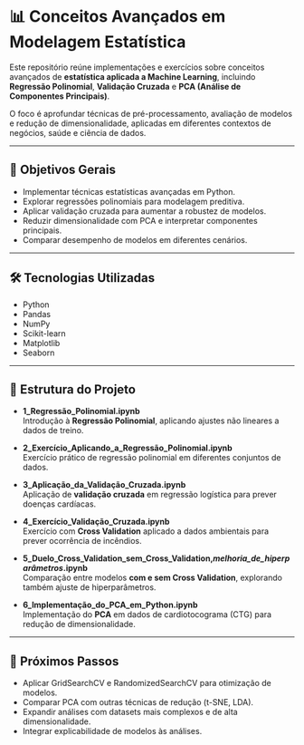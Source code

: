 # 📊 Conceitos Avançados em Modelagem Estatística  

Este repositório reúne implementações e exercícios sobre conceitos avançados de **estatística aplicada a Machine Learning**, incluindo **Regressão Polinomial**, **Validação Cruzada** e **PCA (Análise de Componentes Principais)**.  

O foco é aprofundar técnicas de pré-processamento, avaliação de modelos e redução de dimensionalidade, aplicadas em diferentes contextos de negócios, saúde e ciência de dados.  

---

## 🚀 Objetivos Gerais  
- Implementar técnicas estatísticas avançadas em Python.  
- Explorar regressões polinomiais para modelagem preditiva.  
- Aplicar validação cruzada para aumentar a robustez de modelos.  
- Reduzir dimensionalidade com PCA e interpretar componentes principais.  
- Comparar desempenho de modelos em diferentes cenários.  

---

## 🛠️ Tecnologias Utilizadas  
- Python  
- Pandas  
- NumPy  
- Scikit-learn  
- Matplotlib  
- Seaborn  

---

## 📂 Estrutura do Projeto  

- **1_Regressão_Polinomial.ipynb**  
  Introdução à **Regressão Polinomial**, aplicando ajustes não lineares a dados de treino.  

- **2_Exercício_Aplicando_a_Regressão_Polinomial.ipynb**  
  Exercício prático de regressão polinomial em diferentes conjuntos de dados.  

- **3_Aplicação_da_Validação_Cruzada.ipynb**  
  Aplicação de **validação cruzada** em regressão logística para prever doenças cardíacas.  

- **4_Exercício_Validação_Cruzada.ipynb**  
  Exercício com **Cross Validation** aplicado a dados ambientais para prever ocorrência de incêndios.  

- **5_Duelo_Cross_Validation_sem_Cross_Validation,_melhoria_de_hiperparâmetros_.ipynb**  
  Comparação entre modelos **com e sem Cross Validation**, explorando também ajuste de hiperparâmetros.  

- **6_Implementação_do_PCA_em_Python.ipynb**  
  Implementação do **PCA** em dados de cardiotocograma (CTG) para redução de dimensionalidade.  

---

## 📌 Próximos Passos  
- Aplicar GridSearchCV e RandomizedSearchCV para otimização de modelos.  
- Comparar PCA com outras técnicas de redução (t-SNE, LDA).  
- Expandir análises com datasets mais complexos e de alta dimensionalidade.  
- Integrar explicabilidade de modelos às análises.  
